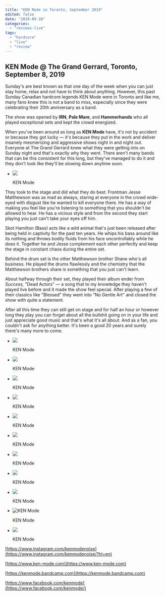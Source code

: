 ```yaml
---
title: "KEN Mode in Toronto, September 2019"
edited: false
date: "2019-09-16"
categories:
  - "reviews-live"
tags:
  - "hardcore"
  - "live"
  - "review"
---
```


## KEN Mode @ The Grand Gerrard, Toronto, September 8, 2019

Sunday's are best known as that one day of the week when you can just stay home, relax and not have to think about anything. However, this past Sunday Canadian hardcore legends KEN Mode were in Toronto and like me, many fans knew this is not a band to miss, especially since they were celebrating their 20th anniversary as a band.

The show was opened by **IRN**, **Pale Mare**, and **Hammerhands** who all played exceptional sets and kept the crowd energized.

When you've been around as long as **KEN Mode** have, it's not by accident or because they got lucky — it's because they put in the work and deliver insanely mesmerizing and aggressive shows night in and night out. Everyone at The Grand Gerrard knew what they were getting into on Sunday night and that's exactly why they went. There aren't many bands that can be this consistent for this long, but they've managed to do it and they don't look like they'll be slowing down anytime soon.

- ![](https://www.hellbound.ca/wp-content/uploads/2019/09/KEN-Mode-12.jpg)

    KEN Mode


They took to the stage and did what they do best. Frontman Jesse Matthewson was as mad as always, staring at everyone in the crowd wide-eyed with disgust like he wanted to kill everyone there. He has a way of making you feel like you're listening to something that you shouldn't be allowed to hear. He has a vicious style and from the second they start playing you just can't take your eyes off him.

Skot Hamilton (Bass) acts like a wild animal that's just been released after being held in captivity for the past ten years. He whips his bass around like its nothing and throws bodily fluids from his face uncontrollably while he does it. Together he and Jesse complement each other perfectly and keep the stage in constant chaos during the entire set.

Behind the drum set is the other Matthewson brother Shane who's all business. He played the drums flawlessly and the chemistry that the Matthewson brothers share is something that you just can't learn.

About halfway through their set, they played their album ender from _Success,_ "Dead Actors" — a song that to my knowledge they haven't played live before and it made the show feel special. After playing a few of their classics like "Blessed" they went into "No Gentle Art" and closed the show with quite a statement.

After all this time they can still get on stage and for half an hour or however long they play you can forget about all the bullshit going on in your life and just appreciate good music and that's what it's all about. And as a fan, you couldn't ask for anything better. It's been a good 20 years and surely there's many more to come.

- ![](https://www.hellbound.ca/wp-content/uploads/2019/09/KEN-Mode-6.jpg)

    KEN Mode

- ![](https://www.hellbound.ca/wp-content/uploads/2019/09/KEN-Mode-11.jpg)

    KEN Mode

- ![](https://www.hellbound.ca/wp-content/uploads/2019/09/KEN-Mode-13.jpg)

    KEN Mode

- ![](https://www.hellbound.ca/wp-content/uploads/2019/09/KEN-Mode-10.jpg)

    KEN Mode

- ![](https://www.hellbound.ca/wp-content/uploads/2019/09/KEN-Mode-7.jpg)

    KEN Mode

- ![](https://www.hellbound.ca/wp-content/uploads/2019/09/KEN-Mode-8.jpg)

    KEN Mode

- ![](https://www.hellbound.ca/wp-content/uploads/2019/09/KEN-Mode-5.jpg)

    KEN Mode

- ![](https://www.hellbound.ca/wp-content/uploads/2019/09/KEN-Mode-4.jpg)

    KEN Mode

- ![](https://www.hellbound.ca/wp-content/uploads/2019/09/KEN-Mode-3.jpg)

    KEN Mode

- ![KEN Mode](https://www.hellbound.ca/wp-content/uploads/2019/09/KEN-Mode-2.jpg)

    KEN Mode

- ![](https://www.hellbound.ca/wp-content/uploads/2019/09/KEN-Mode.jpg)

    KEN Mode


[https://www.instagram.com/kenmodenoise](https://www.instagram.com/kenmodenoise/?hl=en)

[https://www.ken-mode.com](https://www.ken-mode.com)

[https://kenmode.bandcamp.com](https://kenmode.bandcamp.com)

[https://www.facebook.com/kenmode](https://www.facebook.com/kenmode/)
